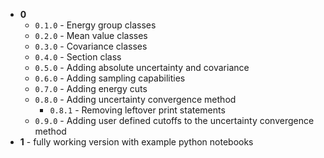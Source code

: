 - **0**
    - `0.1.0` - Energy group classes
    - `0.2.0` - Mean value classes
    - `0.3.0` - Covariance classes
    - `0.4.0` - Section class
    - `0.5.0` - Adding absolute uncertainty and covariance
    - `0.6.0` - Adding sampling capabilities
    - `0.7.0` - Adding energy cuts 
    - `0.8.0` - Adding uncertainty convergence method
        - `0.8.1` - Removing leftover print statements
    - `0.9.0` - Adding user defined cutoffs to the uncertainty convergence method
- **1** - fully working version with example python notebooks